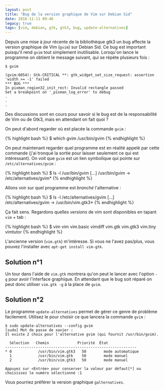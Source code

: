```yaml
---
layout: post
title: "Bug de la version graphique de Vim sur Debian Sid"
date: 2016-11-11 09:46
legacy: true
tags: [vim, debian, gtk, gtk3, bug, update-alternatives]
---
```


Depuis une mise à jour récente de la bibliothèque gtk3 un
bug affecte la version graphique de Vim (`gvim`) sur Debian Sid. Ce bug est
important puisqu'il rend `gvim` tout simplement inutilisable. Lorsqu'on lance
le programme on obtient le message suivant, qui se répète plusieurs fois :

    $ gvim

    (gvim:6054): Gtk-CRITICAL **: gtk_widget_set_size_request: assertion 'width >= -1' failed
    *** BUG ***
    In pixman_region32_init_rect: Invalid rectangle passed
    Set a breakpoint on '_pixman_log_error' to debug
    .
    .
    .

Des discussions sont en cours pour savoir si le bug est de la responsabilité
de Vim ou de Gtk3, mais en attendant on fait quoi ?

<!-- more -->

On peut d'abord regarder où est placée la commande `gvim` :

{% highlight bash %}
$ which gvim
/usr/bin/gvim
{% endhighlight %}

On peut maintenant regarder quel programme est en réalité appelé par cette
commande (j'ai tronqué la sortie pour laisser seulement ce qui est
intéressant).  On voit que `gvim` est un lien symbolique qui pointe sur
`/etc/alternatives/gvim` :

{% highlight bash %}
$ ls -l /usr/bin/gvim
[...] /usr/bin/gvim -> /etc/alternatives/gvim*
{% endhighlight %}

Allons voir sur quel programme est *branché* l'alternative :

{% highlight bash %}
$ ls -l /etc/alternatives/gvim
[...] /etc/alternatives/gvim -> /usr/bin/vim.gtk3*
{% endhighlight %}

Ça fait sens. Regardons quelles *versions* de vim sont disponibles en tapant
`vim` + tab :

{% highlight bash %}
$ vim
vim        vim.basic  vimdiff    vim.gtk    vim.gtk3   vim.tiny   vimtutor 
{% endhighlight %}

L'ancienne version (`vim.gtk`) m'intéresse. Si vous ne l'avez pas/plus, vous
pouvez l'installer avec `apt-get install vim-gtk`.

## Solution n°1

Un tour dans l'aide de `vim.gtk` montrera qu'on peut le lancer avec l'option `-g`
pour avoir l'interface graphique. En attendant que le bug soit réparé on peut
donc utiliser `vim.gtk -g` à la place de `gvim`.

## Solution n°2

Le programme `update-alternatives` permet de gérer ce genre de problème
facilement. Utilisez le pour choisir ce que lancera la commande `gvim` :

    $ sudo update-alternatives --config gvim
    [sudo] Mot de passe de xavier : 
    Il existe 2 choix pour l'alternative gvim (qui fournit /usr/bin/gvim).

      Sélection   Chemin             Priorité  État
    ------------------------------------------------------------
    * 0            /usr/bin/vim.gtk3   50        mode automatique
      1            /usr/bin/vim.gtk    50        mode manuel
      2            /usr/bin/vim.gtk3   50        mode manuel

    Appuyez sur <Entrée> pour conserver la valeur par défaut[*] ou choisissez le numéro sélectionné :1

Vous pourriez préférer la version graphique `galternatives`.


